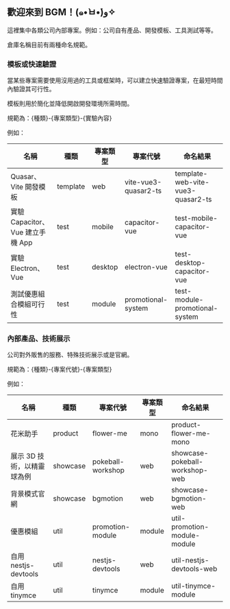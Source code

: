 ## 歡迎來到 BGM！(๑•̀ㅂ•́)و✧

這裡集中各類公司內部專案。例如：公司自有產品、開發模板、工具測試等等。

倉庫名稱目前有兩種命名規範。

### 模板或快速驗證

當某些專案需要使用沒用過的工具或框架時，可以建立快速驗證專案，在最短時間內驗證其可行性。

模板則用於簡化並降低開啟開發環境所需時間。

規範為：{種類}-{專案類型}-{實驗內容}

例如：

| 名稱 | 種類 | 專案類型 | 專案代號 | 命名結果 |
|-|-|-|-|-|
| Quasar、Vite 開發模板 | template | web | vite-vue3-quasar2-ts | template-web-vite-vue3-quasar2-ts |
| 實驗 Capacitor、Vue 建立手機 App | test | mobile | capacitor-vue | test-mobile-capacitor-vue |
| 實驗 Electron、Vue | test | desktop | electron-vue | test-desktop-capacitor-vue |
| 測試優惠組合模組可行性 | test | module | promotional-system | test-module-promotional-system |

### 內部產品、技術展示

公司對外販售的服務、特殊技術展示或是官網。

規範為：{種類}-{專案代號}-{專案類型}

例如：

| 名稱 | 種類 | 專案代號 | 專案類型 | 命名結果 |
|-|-|-|-|-|
| 花米助手 | product | flower-me | mono | product-flower-me-mono |
| 展示 3D 技術，以精靈球為例 | showcase  | pokeball-workshop | web | showcase-pokeball-workshop-web |
| 背景模式官網 | showcase  | bgmotion | web | showcase-bgmotion-web |
| 優惠模組 | util | promotion-module | module | util-promotion-module-module |
| 自用 nestjs-devtools | util  | nestjs-devtools | web | util-nestjs-devtools-web |
| 自用 tinymce | util  | tinymce | module | util-tinymce-module |
